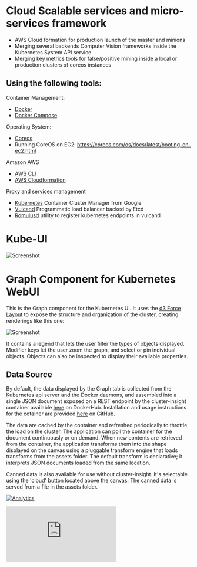 # Cloud Scalable services and micro-services framework

- AWS Cloud formation for production launch of the master and minions 
- Merging several backends Computer Vision frameworks inside the Kubernetes System API service
- Merging key metrics tools for false/positive mining inside a local or production clusters of coreos instances

## Using the following tools:
Container Management:
- [Docker](https://github.com/docker/docker)
- [Docker Compose](https://www.docker.com/docker-compose)

Operating System:
- [Coreos](https://coreos.com)
- Running CoreOS on EC2: https://coreos.com/os/docs/latest/booting-on-ec2.html

Amazon AWS
- [AWS CLI]()
- [AWS Cloudformation]()

Proxy and services management
- [Kubernetes](https://github.com/kubernetes/kubernetes) Container Cluster Manager from Google
- [Vulcand](https://github.com/mailgun/vulcand) Programmatic load balancer backed by Etcd
- [Romulusd](https://github.com/timelinelabs/romulus) utility to register kubernetes endpoints in vulcand

# Kube-UI

![Screenshot](http://kubernetes.io/v1.0/docs/user-guide/k8s-ui-overview.png)

# Graph Component for Kubernetes WebUI

This is the Graph component for the Kubernetes UI. It uses the [d3 Force Layout](https://github.com/mbostock/d3/wiki/Force-Layout) to expose the structure and organization of the cluster, creating renderings like this one:

![Screenshot](https://raw.githubusercontent.com/kubernetes-ui/graph/master/GraphTab.png)

It contains a legend that lets the user filter the types of objects displayed. Modifier keys let the user zoom the graph, and select or pin individual objects. Objects can also be inspected to display their available properties.

## Data Source
By default, the data displayed by the Graph tab is collected from the Kubernetes api server and the Docker daemons, and assembled into a single JSON document exposed on a REST endpoint by the cluster-insight container available [here](https://registry.hub.docker.com/u/kubernetes/cluster-insight/) on DockerHub. Installation and usage instructions for the cotainer are provided [here](https://github.com/google/cluster-insight) on GitHub.

The data are cached by the container and refreshed periodically to throttle the load on the cluster. The application can poll the container for the document continuously or on demand. When new contents are retrieved from the container, the application transforms them into the shape displayed on the canvas using a pluggable transform engine that loads transforms from the assets folder. The default transform is declarative; it interprets JSON documents loaded from the same location.

Canned data is also available for use without cluster-insight. It's selectable using the 'cloud' button located above the canvas. The canned data is served from a file in the assets folder.


[![Analytics](https://kubernetes-site.appspot.com/UA-36037335-10/GitHub/www/master/components/graph/GraphTab.png?pixel)]()


[![Analytics](https://kubernetes-site.appspot.com/UA-36037335-10/GitHub/www/master/components/graph/README.md?pixel)]()
